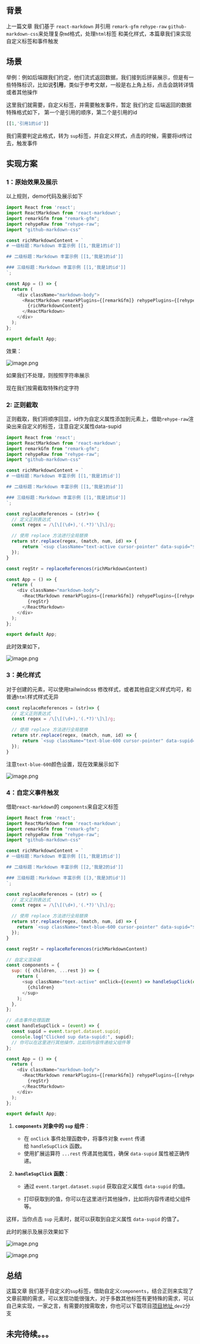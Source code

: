## 背景

上一篇文章 我们基于 `react-markdown` 并引用 `remark-gfm` `rehype-raw` `github-markdown-css`来处理复杂`md`格式，处理`html`标签 和美化样式，本篇章我们来实现自定义标签和事件触发

## 场景

举例：例如后端跟我们约定，他们流式返回数据，我们接到后拼装展示，但是有一些特殊标识，比如说**引用**，类似于参考文献，一般是右上角上标，点击会跳转详情或者其他操作

这里我们就需要，自定义标签，并需要触发事件，暂定 我们约定 后端返回的数据特殊格式如下， 第一个是引用的顺序，第二个是引用的id

```js
[[1,'引用1的id']]
```

我们需要判定此格式，转为 `sup`标签，并自定义样式，点击的时候，需要将id传过去，触发事件

## 实现方案

### 1：原始效果及展示

以上规则，demo代码及展示如下

```js
import React from 'react';
import ReactMarkdown from 'react-markdown';
import remarkGfm from "remark-gfm";
import rehypeRaw from "rehype-raw";
import "github-markdown-css"

const richMarkdownContent = `
# 一级标题：Markdown 丰富示例 [[1,'我是1的id']]

## 二级标题：Markdown 丰富示例 [[1,'我是1的id']]

### 三级标题：Markdown 丰富示例 [[1,'我是1的id']]
`;

const App = () => {
  return (
    <div className="markdown-body">
      <ReactMarkdown remarkPlugins={[remarkGfm]} rehypePlugins={[rehypeRaw]}>
        {richMarkdownContent}
      </ReactMarkdown>
    </div>
  );
};

export default App;
```

效果：

![image.png](https://p0-xtjj-private.juejin.cn/tos-cn-i-73owjymdk6/e38982a8698f486cad69e454a0db1cd4~tplv-73owjymdk6-jj-mark-v1:0:0:0:0:5o6Y6YeR5oqA5pyv56S-5Yy6IEAg5LiJ5bCP5rKz:q75.awebp?policy=eyJ2bSI6MywidWlkIjoiNDIyMjU2MjE0MTIxMDQ3OCJ9&rk3s=f64ab15b&x-orig-authkey=f32326d3454f2ac7e96d3d06cdbb035152127018&x-orig-expires=1755071753&x-orig-sign=wAqmNKizXqX9JSxVwEdK2lwIyw0%3D)

如果我们不处理，则按照字符串展示

现在我们按需截取特殊约定字符

### 2: 正则截取

正则截取，我们将顺序回显，id作为自定义属性添加到元素上，借助`rehype-raw`渲染出来自定义的标签，注意自定义属性data-supid

```js
import React from 'react';
import ReactMarkdown from 'react-markdown';
import remarkGfm from "remark-gfm";
import rehypeRaw from "rehype-raw";
import "github-markdown-css"

const richMarkdownContent = `
# 一级标题：Markdown 丰富示例 [[1,'我是1的id']]

## 二级标题：Markdown 丰富示例 [[1,'我是1的id']]

### 三级标题：Markdown 丰富示例 [[1,'我是1的id']]
`;

const replaceReferences = (str)=> {
  // 定义正则表达式
  const regex = /\[\[(\d+),'(.*?)'\]\]/g;

  // 使用 replace 方法进行全局替换
  return str.replace(regex, (match, num, id) => {
      return `<sup className="text-active cursor-pointer" data-supid="${id}">[${num}]</sup>`;
  });
}

const regStr = replaceReferences(richMarkdownContent)

const App = () => {
  return (
    <div className="markdown-body">
      <ReactMarkdown remarkPlugins={[remarkGfm]} rehypePlugins={[rehypeRaw]}>
        {regStr}
      </ReactMarkdown>
    </div>
  );
};

export default App;
```

此时效果如下，

![image.png](https://p0-xtjj-private.juejin.cn/tos-cn-i-73owjymdk6/d441d4c08dbe4fdab00252eadb08e16b~tplv-73owjymdk6-jj-mark-v1:0:0:0:0:5o6Y6YeR5oqA5pyv56S-5Yy6IEAg5LiJ5bCP5rKz:q75.awebp?policy=eyJ2bSI6MywidWlkIjoiNDIyMjU2MjE0MTIxMDQ3OCJ9&rk3s=f64ab15b&x-orig-authkey=f32326d3454f2ac7e96d3d06cdbb035152127018&x-orig-expires=1755071753&x-orig-sign=5CwFWwaOZQ3PObEzdJrNSFmWMCY%3D)

### 3：美化样式

对于创建的元素，可以使用tailwindcss 修改样式，或者其他自定义样式均可，和普通`html`样式样式无异

```js
const replaceReferences = (str)=> {
  // 定义正则表达式
  const regex = /\[\[(\d+),'(.*?)'\]\]/g;

  // 使用 replace 方法进行全局替换
  return str.replace(regex, (match, num, id) => {
      return `<sup className="text-blue-600 cursor-pointer" data-supid="${id}">[${num}]</sup>`;
  });
}
```

注意`text-blue-600`颜色设置，现在效果展示如下

![image.png](https://p0-xtjj-private.juejin.cn/tos-cn-i-73owjymdk6/c59c8ce5770e401780cc984b33314fc8~tplv-73owjymdk6-jj-mark-v1:0:0:0:0:5o6Y6YeR5oqA5pyv56S-5Yy6IEAg5LiJ5bCP5rKz:q75.awebp?policy=eyJ2bSI6MywidWlkIjoiNDIyMjU2MjE0MTIxMDQ3OCJ9&rk3s=f64ab15b&x-orig-authkey=f32326d3454f2ac7e96d3d06cdbb035152127018&x-orig-expires=1755071753&x-orig-sign=OarHb3q%2FG8i%2BTWLEpOSukvK%2FkDk%3D)

### 4：自定义事件触发

借助`react-markdown`的 `components`来自定义标签

```js
import React from 'react';
import ReactMarkdown from 'react-markdown';
import remarkGfm from "remark-gfm";
import rehypeRaw from "rehype-raw";
import "github-markdown-css"

const richMarkdownContent = `
# 一级标题：Markdown 丰富示例 [[1,'我是1的id']]

## 二级标题：Markdown 丰富示例 [[2,'我是2的id']]

### 三级标题：Markdown 丰富示例 [[3,'我是3的id']]
`;

const replaceReferences = (str) => {
  // 定义正则表达式
  const regex = /\[\[(\d+),'(.*?)'\]\]/g;

  // 使用 replace 方法进行全局替换
  return str.replace(regex, (match, num, id) => {
    return `<sup className="text-blue-600 cursor-pointer" data-supid="${id}">[${num}]</sup>`;
  });
}

const regStr = replaceReferences(richMarkdownContent)

// 自定义渲染器
const components = {
  sup: ({ children, ...rest }) => {
    return (
      <sup className="text-active" onClick={(event) => handleSupClick(event)} {...rest}>
        {children}
      </sup>
    );
  },
};

// 点击事件处理函数
const handleSupClick = (event) => {
  const supid = event.target.dataset.supid;
  console.log("Clicked sup data-supid:", supid);
  // 你可以在这里进行其他操作，比如将内容传递给父组件等
};

const App = () => {
  return (
    <div className="markdown-body">
      <ReactMarkdown remarkPlugins={[remarkGfm]} rehypePlugins={[rehypeRaw]} components={components}>
        {regStr}
      </ReactMarkdown>
    </div>
  );
};

export default App;
```

1.  **`components` 对象中的 `sup` 组件**：

    *   在 `onClick` 事件处理函数中，将事件对象 `event` 传递给 `handleSupClick` 函数。
    *   使用扩展运算符 `...rest` 传递其他属性，确保 `data-supid` 属性被正确传递。

2.  **`handleSupClick` 函数**：

    *   通过 `event.target.dataset.supid` 获取自定义属性 `data-supid` 的值。

    *   打印获取到的值，你可以在这里进行其他操作，比如将内容传递给父组件等。

这样，当你点击 `sup` 元素时，就可以获取到自定义属性 `data-supid` 的值了。

此时的展示及展示效果如下

![image.png](https://p0-xtjj-private.juejin.cn/tos-cn-i-73owjymdk6/26c42f76769e4989a1938413829d293d~tplv-73owjymdk6-jj-mark-v1:0:0:0:0:5o6Y6YeR5oqA5pyv56S-5Yy6IEAg5LiJ5bCP5rKz:q75.awebp?policy=eyJ2bSI6MywidWlkIjoiNDIyMjU2MjE0MTIxMDQ3OCJ9&rk3s=f64ab15b&x-orig-authkey=f32326d3454f2ac7e96d3d06cdbb035152127018&x-orig-expires=1755071753&x-orig-sign=eDqOjtqgNS2p6sy0Rwrni2tKad4%3D)

![image.png](https://p0-xtjj-private.juejin.cn/tos-cn-i-73owjymdk6/b57607eab71b4deebee3b91089145b2d~tplv-73owjymdk6-jj-mark-v1:0:0:0:0:5o6Y6YeR5oqA5pyv56S-5Yy6IEAg5LiJ5bCP5rKz:q75.awebp?policy=eyJ2bSI6MywidWlkIjoiNDIyMjU2MjE0MTIxMDQ3OCJ9&rk3s=f64ab15b&x-orig-authkey=f32326d3454f2ac7e96d3d06cdbb035152127018&x-orig-expires=1755071753&x-orig-sign=s0GzsRN%2BKjvsFF1mm%2FoaIeortEc%3D)

## 总结

这篇文章 我们基于自定义的`sup`标签，借助自定义`components`，结合正则来实现了文章前期的需求，可以发现功能很强大，对于多数其他标签有更特殊的需求，可以自己来实现，一家之言，有需要的按需取舍，你也可以下载项目[项目地址 ](https://gitee.com/zhanghongjie1111/react-markdown) `dev2`分支

## 未完待续。。。

